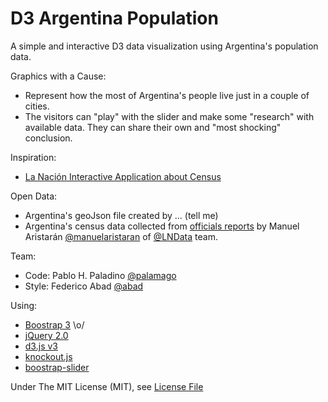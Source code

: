 D3 Argentina Population
=======================

A simple and interactive D3 data visualization using Argentina's population data.

Graphics with a Cause:
* Represent how the most of Argentina's people live just in a couple of cities.
* The visitors can "play" with the slider and make some "research" with available data. They can share their own and "most shocking" conclusion.

Inspiration:
* [La Nación Interactive Application about Census](http://interactivos.lanacion.com.ar/censo/)

Open Data:
* Argentina's geoJson file created by ... (tell me)
* Argentina's census data collected from [officials reports](http://www.censo2010.indec.gov.ar/) by Manuel Aristarán [@manuelaristaran](http://twitter.com/manuelaristaran) of [@LNData](http://twitter.com/LNData) team.

Team:

* Code: Pablo H. Paladino [@palamago](http://twitter.com/palamago)
* Style: Federico Abad [@abad](http://twitter.com/abad)

Using:

* [Boostrap 3](http://getbootstrap.com/) \o/
* [jQuery 2.0](http://jquery.com/)
* [d3.js v3](http://d3js.org/)
* [knockout.js](http://knockoutjs.com/)
* [boostrap-slider](http://www.eyecon.ro/bootstrap-slider/)

Under The MIT License (MIT), see [License File](https://github.com/palamago/country-population/blob/master/LICENSE)
